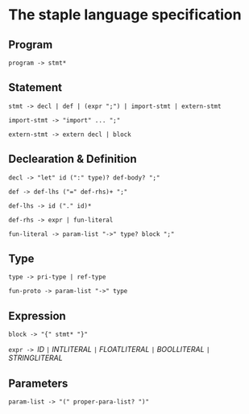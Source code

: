 # The staple language specification

## Program
`program -> stmt*`

## Statement
`stmt -> decl | def | (expr ";") | import-stmt | extern-stmt`

`import-stmt -> "import" ... ";"`

`extern-stmt -> extern decl | block`

## Declearation & Definition
`decl -> "let" id (":" type)? def-body? ";"`

`def -> def-lhs ("=" def-rhs)+ ";"`

`def-lhs -> id ("." id)*`

`def-rhs -> expr | fun-literal`

`fun-literal -> param-list "->" type? block ";"`

## Type
`type -> pri-type | ref-type`

`fun-proto -> param-list "->" type`

## Expression
`block -> "{" stmt* "}" `

`expr -> `*ID* `|` *INTLITERAL* `|` *FLOATLITERAL* `|` *BOOLLITERAL* `|` *STRINGLITERAL*

## Parameters
`param-list -> "(" proper-para-list? ")"`
